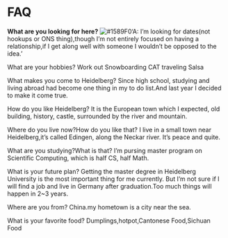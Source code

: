 # FAQ


**What are you looking for here?**
![#1589F0](https://via.placeholder.com/15/1589F0/000000?text=+)‘A: I’m looking for dates(not hookups or ONS thing),though I’m not entirely focused on having a relationship,if I get along well with someone I wouldn’t be opposed to the idea.’


What are your hobbies?
Work out
Snowboarding
CAT
traveling
Salsa

What makes you come to Heidelberg?
Since high school, studying and living abroad had become one thing in my to do list.And last year I decided to make it come true.

How do you like Heidelberg?
It is the European town which I expected, old building, history, castle, surrounded by the river and mountain.

Where do you live now?How do you like that?
I live in a small town near Heidelberg,it’s called Edingen, along the Neckar river.
It’s peace and quite.

What are you studying?What is that?
I’m pursing master program on Scientific Computing, which is half CS, half Math.

What is your future plan?
Getting the master degree in Heidelberg University is the most important thing for me currently.
But I’m not sure if I will find a job and live in Germany after graduation.Too much things will happen in 2~3 years.

Where are you from?
China.my hometown is a city near the sea.

What is your favorite food?
Dumplings,hotpot,Cantonese Food,Sichuan Food
